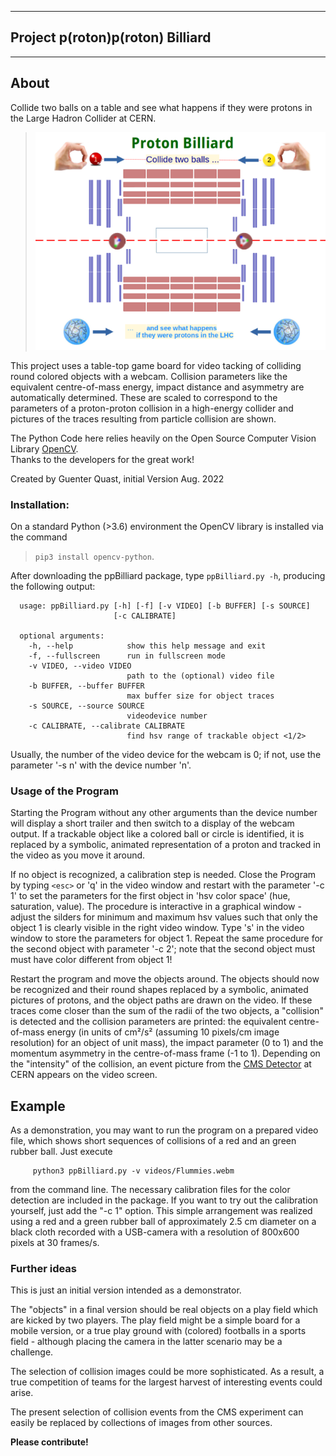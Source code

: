 ****************************************
## Project **p(roton)p(roton) Billiard**
****************************************

About
-----

Collide two balls on a table and see what happens if they
were protons in the Large Hadron Collider at CERN.

>   ![](ppBilliard.png)

This project uses a table-top game board for video tacking of colliding
round colored objects with a webcam.
Collision parameters like the equivalent centre-of-mass energy,
impact distance and asymmetry are automatically determined.
These are scaled to correspond to the parameters of a proton-proton 
collision in a high-energy collider and pictures of the traces resulting
from particle collision are shown. 


The Python Code here relies heavily on the Open Source Computer
Vision Library [OpenCV](https://opencv.org/).  
Thanks to the developers for the great work!



Created by Guenter Quast, initial Version Aug. 2022 

### Installation:

On a standard Python (>3.6) environment the OpenCV library 
is installed via the command  
> `pip3 install opencv-python`.

After downloading the ppBilliard package, type 
`ppBilliard.py -h`, producing the following output:

```
  usage: ppBilliard.py [-h] [-f] [-v VIDEO] [-b BUFFER] [-s SOURCE]
                       [-c CALIBRATE]

  optional arguments:
    -h, --help            show this help message and exit
    -f, --fullscreen      run in fullscreen mode
    -v VIDEO, --video VIDEO
                          path to the (optional) video file
    -b BUFFER, --buffer BUFFER
                          max buffer size for object traces
    -s SOURCE, --source SOURCE
                          videodevice number
    -c CALIBRATE, --calibrate CALIBRATE
                          find hsv range of trackable object <1/2>
```

Usually, the number of the video device for the webcam is 0; if 
not, use the parameter '-s n' with the device number 'n'.


### Usage of the Program

Starting the Program without any other arguments than the device number 
will display a short trailer and then switch to a display of the webcam
output. If a trackable object like a colored ball or circle is identified, 
it is replaced by a symbolic, animated representation of a proton
and tracked in the video as you move it around.

If no object is recognized, a calibration step is needed. Close
the Program by typing `<esc>` or 'q' in the video window and restart
with the parameter '-c 1' to set the parameters for the first object
in 'hsv color space' (hue, saturation, value). 
The procedure is interactive in a graphical window - adjust the
silders for minimum and maximum hsv values such that only the
object 1 is clearly visible in the right video window. Type 's'
in the video window to store the parameters for object 1. Repeat
the same procedure for the second object with parameter '-c 2';
note that the second object must must have color different from
object 1!

Restart the program and move the objects around.  The objects 
should now be recognized and their round shapes replaced by a
symbolic, animated pictures of protons, and the object paths 
are drawn on the video. If these traces come closer than the
sum of the radii of the two objects, a "collision" is detected
and the collision parameters are printed:
the equivalent centre-of-mass energy (in units of cm²/s²
(assuming 10 pixels/cm image resolution) for an object
of unit mass), the impact parameter (0 to 1) and the
momentum asymmetry in the centre-of-mass frame (-1 to 1).
Depending on the "intensity" of the collision, an event picture
from the [CMS Detector](https://cms.cern) at CERN appears on the
video screen.

Example
--------
As a demonstration, you may want to run the program on a prepared 
video file, which shows short sequences of collisions of a red
and an green rubber ball. Just execute

```
     python3 ppBilliard.py -v videos/Flummies.webm
```
from the command line. The necessary calibration files for
the color detection are included in the package. If you
want to try out the calibration yourself, just add the
"-c 1" option. 
This simple arrangement was realized using a red and a green
rubber ball of approximately 2.5 cm diameter on a black cloth
recorded with a USB-camera with a resolution of 800x600 pixels
at 30 frames/s. 

### Further ideas

This is just an initial version intended as a demonstrator. 

The "objects" in a final version should be real objects on a 
play field which are kicked by two players. The play field
might be a simple board for a mobile version, or a true play 
ground with (colored) footballs in a sports field - although
placing the camera in the latter scenario may be a challenge. 

The selection of collision images could be more sophisticated.
As a result, a true competition of teams for the largest harvest
of interesting events could arise.

The present selection of collision events from the CMS experiment 
can easily be replaced by collections of images from other sources.

**Please contribute!**
